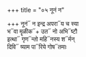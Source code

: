 +++
title = "०५ नूनं न"

+++
नूनं᳓ न इन्द्र अपरा᳓य च स्या  
भ᳓वा मॄळीक᳓+ उत᳓ नो अभि᳓ष्टौ  
इत्था᳓ गृण᳓न्तो महि᳓नस्य श᳓र्मन्  
दिवि᳓ ष्याम पा᳓रिये गोष᳓तमाः